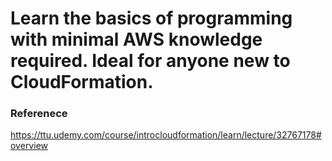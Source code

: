 # Learn the basics of programming with minimal AWS knowledge required. Ideal for anyone new to CloudFormation.

### Referenece
https://ttu.udemy.com/course/introcloudformation/learn/lecture/32767178#overview